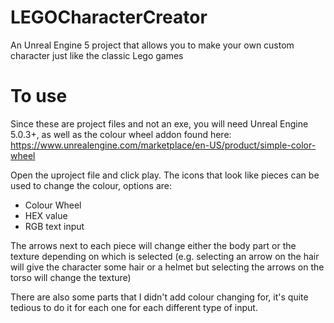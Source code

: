 # LEGOCharacterCreator
An Unreal Engine 5 project that allows you to make your own custom character just like the classic Lego games

# To use

Since these are project files and not an exe, you will need Unreal Engine 5.0.3+, as well as the colour wheel addon found here: https://www.unrealengine.com/marketplace/en-US/product/simple-color-wheel 

Open the uproject file and click play. The icons that look like pieces can be used to change the colour, options are: 

- Colour Wheel
- HEX value 
- RGB text input 

The arrows next to each piece will change either the body part or the texture depending on which is selected (e.g. selecting an arrow on the hair will give the character some hair or a helmet but selecting the arrows on the torso will change the texture)

There are also some parts that I didn't add colour changing for, it's quite tedious to do it for each one for each different type of input. 
